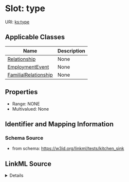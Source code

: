 # Slot: type

URI: [ks:type](https://w3id.org/linkml/tests/kitchen_sink/type)



<!-- no inheritance hierarchy -->




## Applicable Classes

| Name | Description |
| --- | --- |
[Relationship](Relationship.md) | None
[EmploymentEvent](EmploymentEvent.md) | None
[FamilialRelationship](FamilialRelationship.md) | None






## Properties

* Range: NONE
* Multivalued: None







## Identifier and Mapping Information







### Schema Source


* from schema: https://w3id.org/linkml/tests/kitchen_sink




## LinkML Source

<details>
```yaml
name: type
from_schema: https://w3id.org/linkml/tests/kitchen_sink
rank: 1000
alias: type
domain_of:
- Relationship
- EmploymentEvent

```
</details>